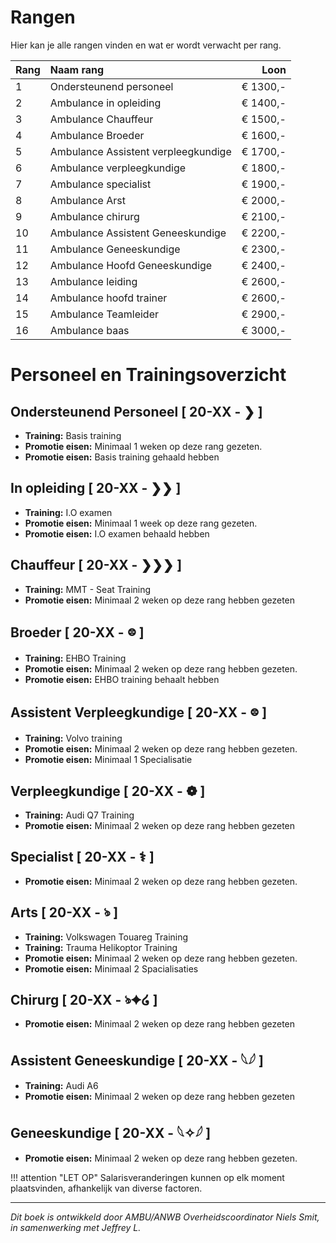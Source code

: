 # Rangen 
Hier kan je alle rangen vinden en wat er wordt verwacht per rang.

| Rang | Naam rang | Loon |
|:---- |:--------|----:|
| 1    | Ondersteunend personeel | € 1300,- |
| 2    | Ambulance in opleiding | € 1400,- |
| 3    | Ambulance Chauffeur | € 1500,- |
| 4    | Ambulance Broeder | € 1600,- |
| 5    | Ambulance Assistent verpleegkundige | € 1700,- |
| 6    | Ambulance verpleegkundige | € 1800,- |
| 7    | Ambulance  specialist | € 1900,- | 
| 8    | Ambulance  Arst | € 2000,- | 
| 9    | Ambulance chirurg | € 2100,- | 
| 10   | Ambulance Assistent Geneeskundige | € 2200,- | 
| 11   | Ambulance Geneeskundige | € 2300,- |
| 12   | Ambulance Hoofd Geneeskundige | € 2400,- | 
| 13   | Ambulance leiding | € 2600,- | 
| 14   | Ambulance hoofd trainer | € 2600,- | 
| 15   | Ambulance Teamleider | € 2900,- | 
| 16   | Ambulance baas | € 3000,- | 


# Personeel en Trainingsoverzicht
## Ondersteunend Personeel [ 20-XX - ❯ ]
- **Training:** Basis training
- **Promotie eisen:** Minimaal 1 weken op deze rang gezeten. 
- **Promotie eisen:** Basis training gehaald hebben

## In opleiding [ 20-XX - ❯❯ ]
- **Training:** I.O examen 
- **Promotie eisen:** Minimaal 1 week op deze rang gezeten.
- **Promotie eisen:** I.O examen behaald hebben

## Chauffeur [ 20-XX - ❯❯❯ ]
- **Training:** MMT - Seat Training
- **Promotie eisen:** Minimaal 2 weken op deze rang hebben gezeten 

## Broeder [ 20-XX - ᳂ ]
- **Training:** EHBO Training
- **Promotie eisen:** Minimaal 2 weken op deze rang hebben gezeten. 
- **Promotie eisen:** EHBO training behaalt hebben

## Assistent Verpleegkundige [ 20-XX - ᳂ ]
- **Training:** Volvo training
- **Promotie eisen:** Minimaal 2 weken op deze rang hebben gezeten.
- **Promotie eisen:** Minimaal 1 Specialisatie

## Verpleegkundige [ 20-XX - ❁ ]
- **Training:** Audi Q7 Training
- **Promotie eisen:** Minimaal 2 weken op deze rang hebben gezeten

## Specialist [ 20-XX - ⚕ ]
- **Promotie eisen:** Minimaal 2 weken op deze rang hebben gezeten. 

## Arts [ 20-XX - ঌ ] 
- **Training:** Volkswagen Touareg Training
- **Training:** Trauma Helikoptor Training 
- **Promotie eisen:** Minimaal 2 weken op deze rang hebben gezeten.
- **Promotie eisen:** Minimaal 2 Spacialisaties

## Chirurg [ 20-XX - ঌ✦໒ ] 
- **Promotie eisen:** Minimaal 2 weken op deze rang hebben gezeten

## Assistent Geneeskundige [ 20-XX - 𓆩𓆪 ]
- **Training:** Audi A6
- **Promotie eisen:** Minimaal 2 weken op deze rang hebben gezeten 

## Geneeskundige [ 20-XX - 𓆩✧𓆪 ]
- **Promotie eisen:** Minimaal 2 weken op deze rang hebben gezeten.

!!! attention "LET OP"
    Salarisveranderingen kunnen op elk moment plaatsvinden, afhankelijk van diverse factoren.

---------------------

*Dit boek is ontwikkeld door AMBU/ANWB Overheidscoordinator Niels Smit, in samenwerking met Jeffrey L.*